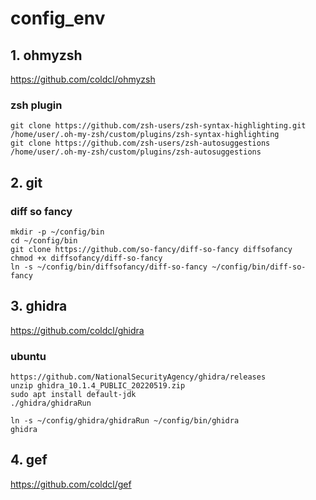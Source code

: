# config_env

## 1. ohmyzsh
https://github.com/coldcl/ohmyzsh

### zsh plugin
	git clone https://github.com/zsh-users/zsh-syntax-highlighting.git /home/user/.oh-my-zsh/custom/plugins/zsh-syntax-highlighting
	git clone https://github.com/zsh-users/zsh-autosuggestions /home/user/.oh-my-zsh/custom/plugins/zsh-autosuggestions

## 2. git
### diff so fancy
	mkdir -p ~/config/bin
	cd ~/config/bin
	git clone https://github.com/so-fancy/diff-so-fancy diffsofancy
	chmod +x diffsofancy/diff-so-fancy
	ln -s ~/config/bin/diffsofancy/diff-so-fancy ~/config/bin/diff-so-fancy

## 3. ghidra
https://github.com/coldcl/ghidra

### ubuntu
	https://github.com/NationalSecurityAgency/ghidra/releases
	unzip ghidra_10.1.4_PUBLIC_20220519.zip 
	sudo apt install default-jdk
	./ghidra/ghidraRun

	ln -s ~/config/ghidra/ghidraRun ~/config/bin/ghidra
	ghidra

## 4. gef
https://github.com/coldcl/gef

